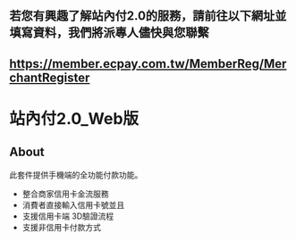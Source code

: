 ## 若您有興趣了解站內付2.0的服務，請前往以下網址並填寫資料，我們將派專人儘快與您聯繫
## https://member.ecpay.com.tw/MemberReg/MerchantRegister

# 站內付2.0_Web版

## About

此套件提供手機端的全功能付款功能。

- 整合商家信用卡金流服務
- 消費者直接輸入信用卡號並且
- 支援信用卡端 3D驗證流程
- 支援非信用卡付款方式
